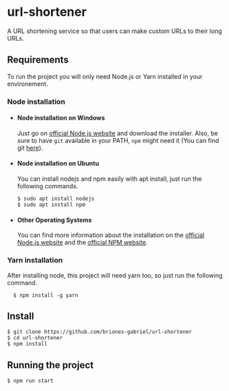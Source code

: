 # url-shortener

A URL shortening service so that users can make custom URLs to their long URLs.

## Requirements

To run the project you will only need Node.js or Yarn installed in your environement.

### Node installation
- #### Node installation on Windows

  Just go on [official Node.js website](https://nodejs.org/) and download the installer.
Also, be sure to have `git` available in your PATH, `npm` might need it (You can find git [here](https://git-scm.com/)).

- #### Node installation on Ubuntu

  You can install nodejs and npm easily with apt install, just run the following commands.

      $ sudo apt install nodejs
      $ sudo apt install npm

- #### Other Operating Systems
  You can find more information about the installation on the [official Node.js website](https://nodejs.org/) and the [official NPM website](https://npmjs.org/).

### Yarn installation
  After installing node, this project will need yarn too, so just run the following command.

      $ npm install -g yarn

## Install

    $ git clone https://github.com/briones-gabriel/url-shortener
    $ cd url-shortener
    $ npm install

## Running the project

    $ npm run start
